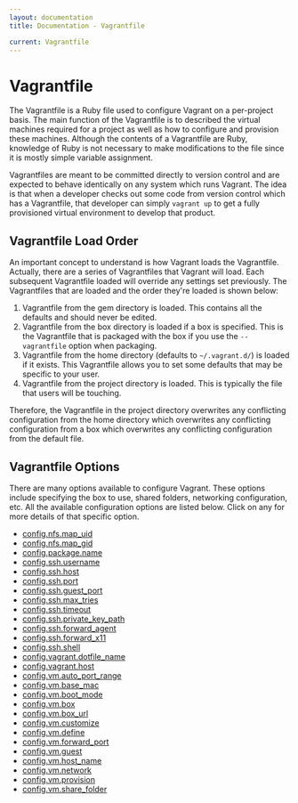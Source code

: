 ```yaml
---
layout: documentation
title: Documentation - Vagrantfile

current: Vagrantfile
---
```

# Vagrantfile

The Vagrantfile is a Ruby file used to configure Vagrant on a per-project basis.
The main function of the Vagrantfile is to described the virtual machines required
for a project as well as how to configure and provision these machines. Although
the contents of a Vagrantfile are Ruby, knowledge of Ruby is not necessary to make
modifications to the file since it is mostly simple variable assignment.

Vagrantfiles are meant to be committed directly to version control and are expected
to behave identically on any system which runs Vagrant. The idea is that when a
developer checks out some code from version control which has a Vagrantfile, that
developer can simply `vagrant up` to get a fully provisioned virtual environment
to develop that product.

## Vagrantfile Load Order

An important concept to understand is how Vagrant loads the Vagrantfile. Actually,
there are a series of Vagrantfiles that Vagrant will load. Each subsequent Vagrantfile
loaded will override any settings set previously. The Vagrantfiles that are loaded
and the order they're loaded is shown below:

1. Vagrantfile from the gem directory is loaded. This contains all the defaults
  and should never be edited.
1. Vagrantfile from the box directory is loaded if a box is specified. This is the
   Vagrantfile that is packaged with the box if you use the `--vagrantfile` option
   when packaging.
1. Vagrantfile from the home directory (defaults to `~/.vagrant.d/`) is loaded if it exists.
   This Vagrantfile allows you to set some defaults that may be specific to your
   user.
1. Vagrantfile from the project directory is loaded. This is typically the
   file that users will be touching.

Therefore, the Vagrantfile in the project directory overwrites any conflicting
configuration from the home directory which overwrites any conflicting configuration
from a box which overwrites any conflicting configuration from the default file.

## Vagrantfile Options

There are many options available to configure Vagrant. These options include specifying
the box to use, shared folders, networking configuration, etc. All the available
configuration options are listed below. Click on any for more details of that specific
option.

<ul class="nav nav-tabs nav-stacked">
	<li><a href="/docs/config/nfs/map_uid.html">config.nfs.map_uid</a></li>
	<li><a href="/docs/config/nfs/map_gid.html">config.nfs.map_gid</a></li>
	<li><a href="/docs/config/package/name.html">config.package.name</a></li>
	<li><a href="/docs/config/ssh/username.html">config.ssh.username</a></li>
	<li><a href="/docs/config/ssh/host.html">config.ssh.host</a></li>
	<li><a href="/docs/config/ssh/port.html">config.ssh.port</a></li>
	<li><a href="/docs/config/ssh/guest_port.html">config.ssh.guest_port</a></li>
	<li><a href="/docs/config/ssh/max_tries.html">config.ssh.max_tries</a></li>
	<li><a href="/docs/config/ssh/timeout.html">config.ssh.timeout</a></li>
	<li><a href="/docs/config/ssh/private_key_path.html">config.ssh.private_key_path</a></li>
	<li><a href="/docs/config/ssh/forward_agent.html">config.ssh.forward_agent</a></li>
	<li><a href="/docs/config/ssh/forward_x11.html">config.ssh.forward_x11</a></li>
	<li><a href="/docs/config/ssh/shell.html">config.ssh.shell</a></li>
	<li><a href="/docs/config/vagrant/dotfile_name.html">config.vagrant.dotfile_name</a></li>
	<li><a href="/docs/config/vagrant/host.html">config.vagrant.host</a></li>
	<li><a href="/docs/config/vm/auto_port_range.html">config.vm.auto_port_range</a></li>
	<li><a href="/docs/config/vm/base_mac.html">config.vm.base_mac</a></li>
	<li><a href="/docs/config/vm/boot_mode.html">config.vm.boot_mode</a></li>
	<li><a href="/docs/config/vm/box.html">config.vm.box</a></li>
	<li><a href="/docs/config/vm/box_url.html">config.vm.box_url</a></li>
	<li><a href="/docs/config/vm/customize.html">config.vm.customize</a></li>
	<li><a href="/docs/config/vm/define.html">config.vm.define</a></li>
	<li><a href="/docs/config/vm/forward_port.html">config.vm.forward_port</a></li>
	<li><a href="/docs/config/vm/guest.html">config.vm.guest</a></li>
	<li><a href="/docs/config/vm/host_name.html">config.vm.host_name</a></li>
	<li><a href="/docs/config/vm/network.html">config.vm.network</a></li>
	<li><a href="FOO">config.vm.provision</a></li>
	<li><a href="FOO">config.vm.share_folder</a></li>
</ul>
